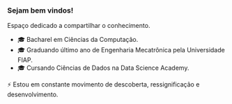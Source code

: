 ### Sejam bem vindos! 

Espaço dedicado a compartilhar o conhecimento.

- 🎓 Bacharel em Ciências da Computação.
- 🎓 Graduando último ano de Engenharia Mecatrônica pela Universidade FIAP.
- 🎓 Cursando Ciências de Dados na Data Science Academy.

⚡ Estou em constante movimento de descoberta, ressignificação e desenvolvimento.
